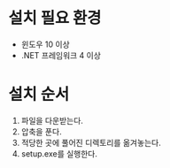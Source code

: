 # 설치 필요 환경
* 윈도우 10 이상
* .NET 프레임워크 4 이상

# 설치 순서
1. 파일을 다운받는다.
1. 압축을 푼다.
1. 적당한 곳에 풀어진 디렉토리를 옮겨놓는다.
1. setup.exe를 실행한다.
